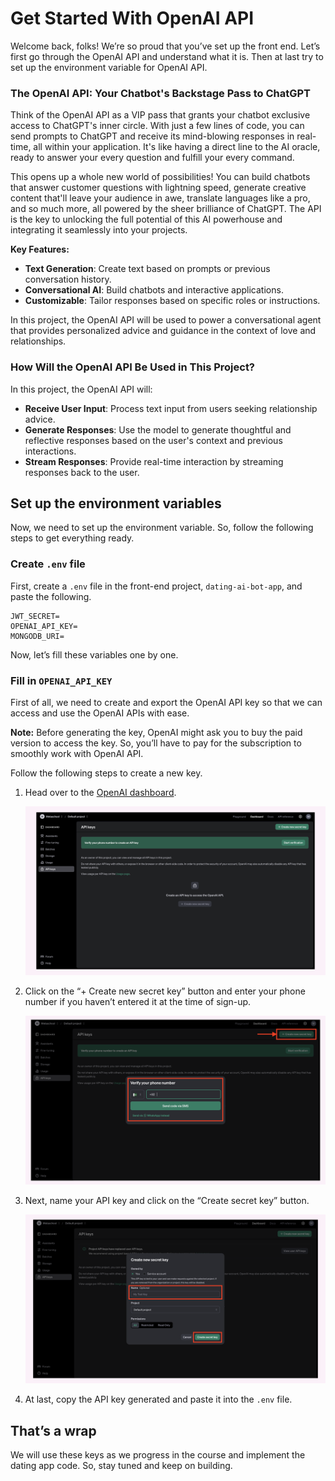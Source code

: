 # Get Started With OpenAI API

Welcome back, folks! We’re so proud that you’ve set up the front end. Let’s first go through the OpenAI API and understand what it is. Then at last try to set up the environment variable for OpenAI API.

### The OpenAI API: Your Chatbot's Backstage Pass to ChatGPT

Think of the OpenAI API as a VIP pass that grants your chatbot exclusive access to ChatGPT's inner circle. With just a few lines of code, you can send prompts to ChatGPT and receive its mind-blowing responses in real-time, all within your application. It's like having a direct line to the AI oracle, ready to answer your every question and fulfill your every command.

This opens up a whole new world of possibilities! You can build chatbots that answer customer questions with lightning speed, generate creative content that'll leave your audience in awe, translate languages like a pro, and so much more, all powered by the sheer brilliance of ChatGPT. The API is the key to unlocking the full potential of this AI powerhouse and integrating it seamlessly into your projects.

**Key Features:**

- **Text Generation**: Create text based on prompts or previous conversation history.
- **Conversational AI**: Build chatbots and interactive applications.
- **Customizable**: Tailor responses based on specific roles or instructions.

In this project, the OpenAI API will be used to power a conversational agent that provides personalized advice and guidance in the context of love and relationships.

### How Will the OpenAI API Be Used in This Project?

In this project, the OpenAI API will:

- **Receive User Input**: Process text input from users seeking relationship advice.
- **Generate Responses**: Use the model to generate thoughtful and reflective responses based on the user's context and previous interactions.
- **Stream Responses**: Provide real-time interaction by streaming responses back to the user.

## Set up the environment variables

Now, we need to set up the environment variable. So, follow the following steps to get everything ready.

### Create `.env` file

First, create a `.env` file in the front-end project, `dating-ai-bot-app`, and paste the following.

```
JWT_SECRET=
OPENAI_API_KEY=
MONGODB_URI=
```

Now, let’s fill these variables one by one.

### Fill in `OPENAI_API_KEY`

First of all, we need to create and export the OpenAI API key so that we can access and use the OpenAI APIs with ease. 

**Note:** Before generating the key, OpenAI might ask you to buy the paid version to access the key. So, you’ll have to pay for the subscription to smoothly work with OpenAI API.

Follow the following steps to create a new key.

1. Head over to the [OpenAI dashboard](https://platform.openai.com/api-keys).

    ![openai-dashboard.png](https://github.com/0xmetaschool/Learning-Projects/blob/main/assests_for_all/Build%20AI%20Dating%20Coach%20Using%20NextJS%20and%20OpenAI/L3%20-%20Get%20Started%20With%20OpenAI%20API/openai-dashboard.png?raw=true)

1. Click on the “+ Create new secret key” button and enter your phone number if you haven’t entered it at the time of sign-up.
    
    ![openai-dashboard-1.png](https://github.com/0xmetaschool/Learning-Projects/blob/main/assests_for_all/Build%20AI%20Dating%20Coach%20Using%20NextJS%20and%20OpenAI/L3%20-%20Get%20Started%20With%20OpenAI%20API/openai-dashboard-1.png?raw=true)
    
2. Next, name your API key and click on the “Create secret key” button.
    
    ![openai-dashboard-2.png](https://github.com/0xmetaschool/Learning-Projects/blob/main/assests_for_all/Build%20AI%20Dating%20Coach%20Using%20NextJS%20and%20OpenAI/L3%20-%20Get%20Started%20With%20OpenAI%20API/openai-dashboard-2.png?raw=true)
    
3. At last, copy the API key generated and paste it into the `.env` file.

## That’s a wrap

We will use these keys as we progress in the course and implement the dating app code. So, stay tuned and keep on building.